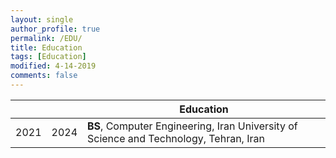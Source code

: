 ```yaml
---
layout: single
author_profile: true
permalink: /EDU/
title: Education
tags: [Education]
modified: 4-14-2019
comments: false
---
```


|     |    |**Education**                                                               |
|-----|----|----------------------------------------------------------------------------------|
|2021 |2024| **BS**, Computer Engineering, Iran University of Science and Technology, Tehran, Iran               |
